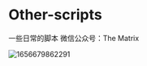 # Other-scripts
一些日常的脚本
微信公众号：The Matrix

![1656679862291](https://user-images.githubusercontent.com/54984589/176898032-63d07a45-229f-48bf-b5fe-6550864c8402.png)



[Wsocks5.py]:白嫖socks代理(https://github.com/Wrin9/Other-scripts/blob/main/Wsocks5.py)
